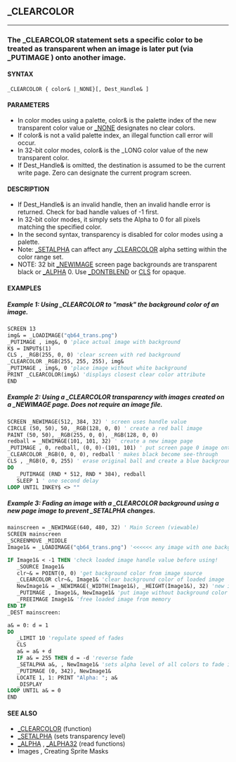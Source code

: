 ## _CLEARCOLOR
---

### The _CLEARCOLOR statement sets a specific color to be treated as transparent when an image is later put (via _PUTIMAGE ) onto another image.

#### SYNTAX

`_CLEARCOLOR { color& |_NONE}[, Dest_Handle& ]`

#### PARAMETERS
* In color modes using a palette, color& is the palette index of the new transparent color value or [_NONE](./_NONE.md) designates no clear colors.
* If color& is not a valid palette index, an illegal function call error will occur.
* In 32-bit color modes, color& is the _LONG color value of the new transparent color.
* If Dest_Handle& is omitted, the destination is assumed to be the current write page. Zero can designate the current program screen.


#### DESCRIPTION
* If Dest_Handle& is an invalid handle, then an invalid handle error is returned. Check for bad handle values of -1 first.
* In 32-bit color modes, it simply sets the Alpha to 0 for all pixels matching the specified color.
* In the second syntax, transparency is disabled for color modes using a palette.
* Note: [_SETALPHA](./_SETALPHA.md) can affect any [_CLEARCOLOR](./_CLEARCOLOR.md) alpha setting within the color range set.
* NOTE: 32 bit [_NEWIMAGE](./_NEWIMAGE.md) screen page backgrounds are transparent black or [_ALPHA](./_ALPHA.md) 0. Use [_DONTBLEND](./_DONTBLEND.md) or [CLS](./CLS.md) for opaque.


#### EXAMPLES
##### Example 1: Using _CLEARCOLOR to "mask" the background color of an image.
```vb
SCREEN 13
img& = _LOADIMAGE("qb64_trans.png")
_PUTIMAGE , img&, 0 'place actual image with background
K$ = INPUT$(1)
CLS , _RGB(255, 0, 0) 'clear screen with red background
_CLEARCOLOR _RGB(255, 255, 255), img&
_PUTIMAGE , img&, 0 'place image without white background
PRINT _CLEARCOLOR(img&) 'displays closest clear color attribute
END
```
  
##### Example 2: Using a _CLEARCOLOR transparency with images created on a _NEWIMAGE page. Does not require an image file.
```vb
SCREEN _NEWIMAGE(512, 384, 32) ' screen uses handle value
CIRCLE (50, 50), 50, _RGB(128, 0, 0) ' create a red ball image
PAINT (50, 50), _RGB(255, 0, 0), _RGB(128, 0, 0)
redball = _NEWIMAGE(101, 101, 32) ' create a new image page
_PUTIMAGE , 0, redball, (0, 0)-(101, 101) ' put screen page 0 image onto redball page
_CLEARCOLOR _RGB(0, 0, 0), redball ' makes black become see-through
CLS , _RGB(0, 0, 255) ' erase original ball and create a blue background
DO
   _PUTIMAGE (RND * 512, RND * 384), redball
   SLEEP 1 ' one second delay
LOOP UNTIL INKEY$ <> ""
```
  
##### Example 3: Fading an image with a _CLEARCOLOR background using a new page image to prevent _SETALPHA changes.
```vb
mainscreen = _NEWIMAGE(640, 480, 32) ' Main Screen (viewable)
SCREEN mainscreen
_SCREENMOVE _MIDDLE
Image1& = _LOADIMAGE("qb64_trans.png") '<<<<<< any image with one background color to clear

IF Image1& < -1 THEN 'check loaded image handle value before using!
   _SOURCE Image1&
   clr~& = POINT(0, 0) 'get background color from image source
   _CLEARCOLOR clr~&, Image1& 'clear background color of loaded image
   NewImage1& = _NEWIMAGE(_WIDTH(Image1&), _HEIGHT(Image1&), 32) 'new image page
   _PUTIMAGE , Image1&, NewImage1& 'put image without background color on new page
   _FREEIMAGE Image1& 'free loaded image from memory
END IF
_DEST mainscreen:

a& = 0: d = 1
DO
   _LIMIT 10 'regulate speed of fades
   CLS
   a& = a& + d
   IF a& = 255 THEN d = -d 'reverse fade
   _SETALPHA a&, , NewImage1& 'sets alpha level of all colors to fade image page in/out
   _PUTIMAGE (0, 342), NewImage1&
   LOCATE 1, 1: PRINT "Alpha: "; a&
   _DISPLAY
LOOP UNTIL a& = 0
END
```
  


#### SEE ALSO
* [_CLEARCOLOR](./_CLEARCOLOR.md) (function)
* [_SETALPHA](./_SETALPHA.md) (sets transparency level)
* [_ALPHA](./_ALPHA.md) , [_ALPHA32](./_ALPHA32.md) (read functions)
* Images , Creating Sprite Masks
